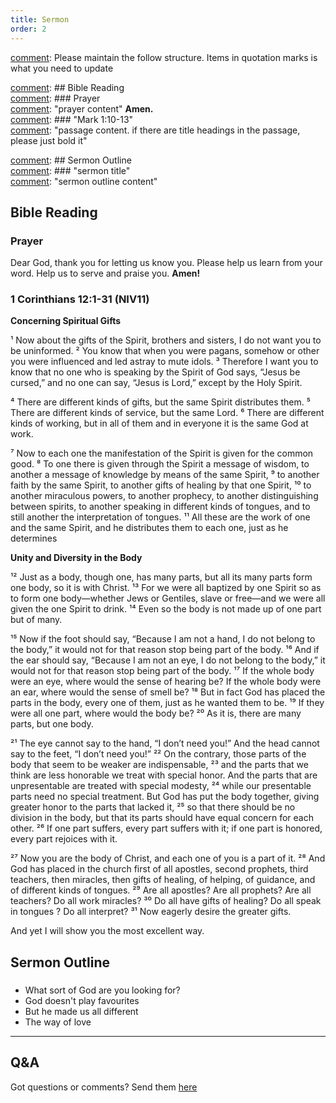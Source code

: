 ```yaml
---
title: Sermon 
order: 2
---
```


[comment]: Please maintain the follow structure. Items in quotation marks is what you need to update

[comment]: ## Bible Reading  
[comment]: ### Prayer  
[comment]: "prayer content"  **Amen.**  
[comment]:  ### "Mark 1:10-13"  
[comment]: "passage content. if there are title headings in the passage, please just bold it"  

[comment]: ## Sermon Outline  
[comment]: ### "sermon title"  
[comment]: "sermon outline content"  

[comment]: ------------------------------------------------------------------------------------
## Bible Reading
### Prayer
Dear God, thank you for letting us know you. Please help us learn from your word. Help us to serve and praise you. **Amen!**

### 1 Corinthians 12:1-31 (NIV11)

**Concerning Spiritual Gifts**

¹ Now about the gifts of the Spirit, brothers and sisters, I do not want you to be uninformed. ² You know that when you were pagans, somehow or other you were influenced and led astray to mute idols. ³ Therefore I want you to know that no one who is speaking by the Spirit of God says, “Jesus be cursed,” and no one can say, “Jesus is Lord,” except by the Holy Spirit.

⁴ There are different kinds of gifts, but the same Spirit distributes them. ⁵ There are different kinds of service, but the same Lord. ⁶ There are different kinds of working, but in all of them and in everyone it is the same God at work.

⁷ Now to each one the manifestation of the Spirit is given for the common good. ⁸ To one there is given through the Spirit a message of wisdom, to another a message of knowledge by means of the same Spirit, ⁹ to another faith by the same Spirit, to another gifts of healing by that one Spirit, ¹⁰ to another miraculous powers, to another prophecy, to another distinguishing between spirits, to another speaking in different kinds of tongues, and to still another the interpretation of tongues. ¹¹ All these are the work of one and the same Spirit, and he distributes them to each one, just as he determines

**Unity and Diversity in the Body**

¹² Just as a body, though one, has many parts, but all its many parts form one body, so it is with Christ. ¹³ For we were all baptized by one Spirit so as to form one body—whether Jews or Gentiles, slave or free—and we were all given the one Spirit to drink. ¹⁴ Even so the body is not made up of one part but of many.

¹⁵ Now if the foot should say, “Because I am not a hand, I do not belong to the body,” it would not for that reason stop being part of the body. ¹⁶ And if the ear should say, “Because I am not an eye, I do not belong to the body,” it would not for that reason stop being part of the body. ¹⁷ If the whole body were an eye, where would the sense of hearing be? If the whole body were an ear, where would the sense of smell be? ¹⁸ But in fact God has placed the parts in the body, every one of them, just as he wanted them to be. ¹⁹ If they were all one part, where would the body be? ²⁰ As it is, there are many parts, but one body.

²¹ The eye cannot say to the hand, “I don’t need you!” And the head cannot say to the feet, “I don’t need you!” ²² On the contrary, those parts of the body that seem to be weaker are indispensable, ²³ and the parts that we think are less honorable we treat with special honor. And the parts that are unpresentable are treated with special modesty, ²⁴ while our presentable parts need no special treatment. But God has put the body together, giving greater honor to the parts that lacked it, ²⁵ so that there should be no division in the body, but that its parts should have equal concern for each other. ²⁶ If one part suffers, every part suffers with it; if one part is honored, every part rejoices with it.

²⁷ Now you are the body of Christ, and each one of you is a part of it. ²⁸ And God has placed in the church first of all apostles, second prophets, third teachers, then miracles, then gifts of healing, of helping, of guidance, and of different kinds of tongues. ²⁹ Are all apostles? Are all prophets? Are all teachers? Do all work miracles? ³⁰ Do all have gifts of healing? Do all speak in tongues ? Do all interpret? ³¹ Now eagerly desire the greater gifts.

And yet I will show you the most excellent way.

## Sermon Outline
### 

- What sort of God are you looking for?
- God doesn't play favourites
- But he made us all different
- The way of love 
****


## Q&A
Got questions or comments? Send them [here](https://tinyurl.com/SGHACQuestionsAnswers)
